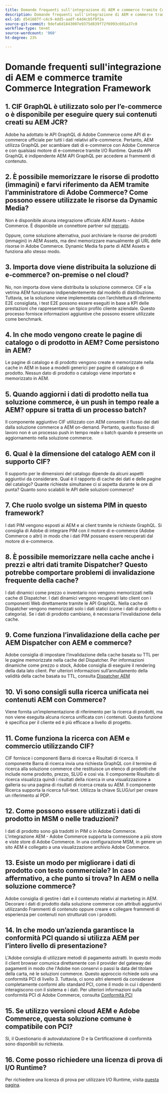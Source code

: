 ```yaml
---
title: Domande frequenti sull'integrazione di AEM e commerce tramite Commerce Integration Framework
description: Domande frequenti sull'integrazione di AEM e commerce tramite Commerce Integration Framework
exl-id: d541607f-c4c9-4dd5-aadf-64d4cb5f9f2a
source-git-commit: 9defa6d1843007e9375d839f72f6993c691a37c0
workflow-type: tm+mt
source-wordcount: '960'
ht-degree: 23%

---
```


# Domande frequenti sull&#39;integrazione di AEM e commerce tramite Commerce Integration Framework

## 1. CIF GraphQL è utilizzato solo per l’e-commerce o è disponibile per eseguire query sui contenuti creati su AEM JCR?

Adobe ha adottato le API GraphQL di Adobe Commerce come API di e-commerce ufficiale per tutti i dati relativi all’e-commerce. Pertanto, AEM utilizza GraphQL per scambiare dati di e-commerce con Adobe Commerce e con qualsiasi motore di e-commerce tramite I/O Runtime. Questa API GraphQL è indipendente AEM API GraphQL per accedere ai frammenti di contenuto.

## 2. È possibile memorizzare le risorse di prodotto (immagini) e farvi riferimento da AEM tramite l’amministratore di Adobe Commerce? Come possono essere utilizzate le risorse da Dynamic Media?

Non è disponibile alcuna integrazione ufficiale AEM Assets - Adobe Commerce. È disponibile un connettore partner sul [mercato](https://marketplace.magento.com/partner/bounteous_ecomm).

Oppure, come soluzione alternativa, puoi archiviare le risorse dei prodotti (immagini) in AEM Assets, ma devi memorizzare manualmente gli URL delle risorse in Adobe Commerce. Dynamic Media fa parte di AEM Assets e funziona allo stesso modo.

## 3. Importa dove viene distribuita la soluzione di e-commerce? on-premise o nel cloud?

No, non importa dove viene distribuita la soluzione commerce. CIF e la vetrina AEM funzionano indipendentemente dal modello di distribuzione. Tuttavia, se la soluzione viene implementata con l’architettura di riferimento E2E consigliata, i test E2E possono essere eseguiti in base a KPI delle prestazioni che rappresentano un tipico profilo cliente aziendale. Questo processo fornisce informazioni aggiuntive che possono essere utilizzate come benchmark.

## 4. In che modo vengono create le pagine di catalogo o di prodotto in AEM? Come persistono in AEM?

Le pagine di catalogo e di prodotto vengono create e memorizzate nella cache in AEM in base a modelli generici per pagine di catalogo e di prodotto. Nessun dato di prodotto o catalogo viene importato e memorizzato in AEM.

## 5. Quando aggiorni i dati di prodotto nella tua soluzione commerce, è un push in tempo reale a AEM? oppure si tratta di un processo batch?

Il componente aggiuntivo CIF utilizzato con AEM consente il flusso dei dati dalla soluzione commerce a AEM on-demand. Pertanto, questo flusso di lavoro non è un processo push in tempo reale o batch quando è presente un aggiornamento nella soluzione commerce.

## 6. Qual è la dimensione del catalogo AEM con il supporto CIF?

Il supporto per le dimensioni del catalogo dipende da alcuni aspetti aggiuntivi da considerare. Qual è il rapporto di cache dei dati e delle pagine del catalogo? Quante richieste simultanee ci si aspetta durante le ore di punta? Quanto sono scalabili le API delle soluzioni commerce?

## 7. Che ruolo svolge un sistema PIM in questo framework?

I dati PIM vengono esposti ai AEM e ai client tramite le richieste GraphQL. Si consiglia di Adobe di integrare PIM con il motore di e-commerce (Adobe Commerce o altri) in modo che i dati PIM possano essere recuperati dal motore di e-commerce.

## 8. È possibile memorizzare nella cache anche i prezzi e altri dati tramite Dispatcher? Questo potrebbe comportare problemi di invalidazione frequente della cache?

I dati dinamici come prezzo o inventario non vengono memorizzati nella cache di Dispatcher. I dati dinamici vengono recuperati lato client con i componenti Web direttamente tramite le API GraphQL. Nella cache di Dispatcher vengono memorizzati solo i dati statici (come i dati di prodotto o categoria). Se i dati di prodotto cambiano, è necessaria l’invalidazione della cache.

## 9. Come funziona l’invalidazione della cache per AEM Dispatcher con AEM e commerce?

Adobe consiglia di impostare l’invalidazione della cache basata su TTL per le pagine memorizzate nella cache del Dispatcher. Per informazioni dinamiche come prezzo o stock, Adobe consiglia di eseguire il rendering della data lato client. Per ulteriori informazioni sull’annullamento della validità della cache basata su TTL, consulta [Dispatcher AEM](https://experienceleague.adobe.com/docs/experience-cloud-kcs/kbarticles/KA-17458.html?lang=en)

## 10. Vi sono consigli sulla ricerca unificata nei contenuti AEM con Commerce?

Viene fornita un’implementazione di riferimento per la ricerca di prodotti, ma non viene eseguita alcuna ricerca unificata con i contenuti. Questa funzione è specifica per il cliente ed è più efficace a livello di progetto.

## 11. Come funziona la ricerca con AEM e commercio utilizzando CIF?

CIF fornisce i componenti Barra di ricerca e Risultati di ricerca. Il componente Barra di ricerca invia una richiesta GraphQL con il termine di ricerca alla soluzione commerce che restituisce un elenco di prodotti che include nome prodotto, prezzo, SLUG e così via. Il componente Risultato di ricerca visualizza quindi i risultati della ricerca in una visualizzazione a galleria su una pagina di risultati di ricerca creata su AEM. Il componente Ricerca supporta la ricerca full-text. Utilizza la chiave SLUG/url per creare un riferimento al PDP.

## 12. Come possono essere utilizzati i dati di prodotto in MSM o nelle traduzioni?

I dati di prodotto sono già tradotti in PIM o in Adobe Commerce. L&#39;integrazione AEM - Adobe Commerce supporta la connessione a più store e viste store di Adobe Commerce. In una configurazione MSM, in genere un sito AEM è collegato a una visualizzazione archivio Adobe Commerce.

## 13. Esiste un modo per migliorare i dati di prodotto con testo commerciale? In caso affermativo, a che punto si trova? In AEM o nella soluzione commerce?

Adobe consiglia di gestire i dati e il contenuto relativi al marketing in AEM. Decorare i dati di prodotto dalla soluzione commerce con attributi aggiuntivi utilizzando Frammenti di contenuto oppure creare e collegare frammenti di esperienza per contenuti non strutturati con i prodotti.

## 14. In che modo un’azienda garantisce la conformità PCI quando si utilizza AEM per l’intero livello di presentazione?

L&#39;Adobe consiglia di utilizzare metodi di pagamento astratti. In questo modo il client browser comunica direttamente con il provider del gateway dei pagamenti in modo che l&#39;Adobe non conservi o passi la data del titolare della carta, né le soluzioni commerce. Questo approccio richiede solo una conformità PCI di livello 3. Tuttavia, ci sono altri elementi da considerare completamente conformi allo standard PCI, come il modo in cui i dipendenti interagiscono con il sistema e i dati. Per ulteriori informazioni sulla conformità PCI di Adobe Commerce, consulta [Conformità PCI](https://business.adobe.com/products/magento/pci-compliance.html)

## 15. Se utilizzo versioni cloud AEM e Adobe Commerce, questa soluzione comune è compatibile con PCI?

Sì, il Questionario di autovalutazione D e la Certificazione di conformità sono disponibili su richiesta.

## 16. Come posso richiedere una licenza di prova di I/O Runtime?

Per richiedere una licenza di prova per utilizzare I/O Runtime, visita [questa pagina](https://adobeio.typeform.com/to/obqgRm).
